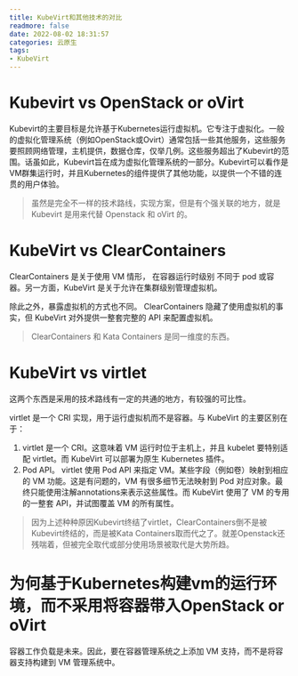 ```yaml
---
title: KubeVirt和其他技术的对比
readmore: false
date: 2022-08-02 18:31:57
categories: 云原生
tags:
- KubeVirt
---
```



# Kubevirt vs OpenStack or oVirt

Kubevirt的主要目标是允许基于Kubernetes运行虚拟机。它专注于虚拟化。一般的虚拟化管理系统（例如OpenStack或Ovirt）通常包括一些其他服务，这些服务要照顾网络管理，主机提供，数据仓库，仅举几例。这些服务超出了Kubevirt的范围。话虽如此，Kubevirt旨在成为虚拟化管理系统的一部分。Kubevirt可以看作是VM群集运行时，并且Kubernetes的组件提供了其他功能，以提供一个不错的连贯的用户体验。

> 虽然是完全不一样的技术路线，实现方案，但是有个强关联的地方，就是 Kubevirt 是用来代替 Openstack 和 oVirt 的。

# KubeVirt vs ClearContainers


ClearContainers 是关于使用 VM 情形， 在容器运行时级别 不同于 pod 或容器。另一方面，KubeVirt 是关于允许在集群级别管理虚拟机。

除此之外，暴露虚拟机的方式也不同。 ClearContainers 隐藏了使用虚拟机的事实，但 KubeVirt 对外提供一整套完整的 API 来配置虚拟机。

> ClearContainers 和 Kata Containers 是同一维度的东西。

# KubeVirt vs virtlet

这两个东西是采用的技术路线有一定的共通的地方，有较强的可比性。

virtlet 是一个 CRI 实现，用于运行虚拟机而不是容器。与 KubeVirt 的主要区别在于：

1. virtlet 是一个 CRI。这意味着 VM 运行时位于主机上，并且 kubelet 要特别适配 virtlet。而 KubeVirt 可以部署为原生 Kubernetes 插件。
2. Pod API。 virtlet 使用 Pod API 来指定 VM。某些字段（例如卷）映射到相应的 VM 功能。这是有问题的，VM 有很多细节无法映射到 Pod 对应对象。最终只能使用注解annotations来表示这些属性。而 KubeVirt 使用了 VM 的专用的一整套 API，并试图覆盖 VM 的所有属性。

> 因为上述种种原因Kubevirt终结了virtlet，ClearContainers倒不是被Kubevirt终结的，而是被Kata Containers取而代之了。就差Openstack还残喘着，但被完全取代或部分使用场景被取代是大势所趋。

# 为何基于Kubernetes构建vm的运行环境，而不采用将容器带入OpenStack or oVirt

容器工作负载是未来。因此，要在容器管理系统之上添加 VM 支持，而不是将容器支持构建到 VM 管理系统中。